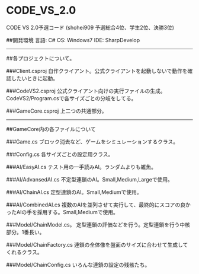CODE_VS_2.0
===========

CODE VS 2.0予選コード (shohei909 予選総合4位、学生2位、決勝3位)

##開発環境
言語:   C#
OS:     Windows7
IDE:    SharpDevelop

-------------

##各プロジェクトについて。

###Client.csproj
自作クライアント。公式クライアントを起動しないで動作を確認したいときに起動。

###CodeVS2.csproj
公式クライアント向けの実行ファイルの生成。
CodeVS2/Program.csで各サイズごとの分岐をしてる。

###GameCore.csproj
上二つの共通部分。

-------------

##GameCore内の各ファイルについて

###Game.cs
ブロック消去など、ゲームをシミュレーションするクラス。

###Config.cs
各サイズごとの設定用クラス。



###AI/EasyAI.cs
テスト用の一手読みAI。ランダムよりも雑魚。

###AI/AdvansedAI.cs
不定型連鎖のAI。Small,Medium,Largeで使用。

###AI/ChainAI.cs
定型連鎖のAI。Small,Mediumで使用。

###AI/CombinedAI.cs
複数のAIを並列させて実行して、最終的にスコアの良かったAIの手を採用する。Small,Mediumで使用。



###Model/ChainModel.cs。
定型連鎖の評価などを行う。定型連鎖を行う中核部分。1番長い。

###Model/ChainFactory.cs
連鎖の全体像を盤面のサイズに合わせて生成してくれるクラス。

###Model/ChainConfig.cs
いろんな連鎖の設定の残骸たち。
